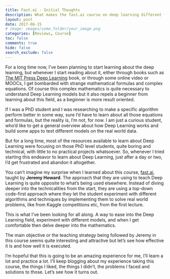 ```yaml
---
title: Fast.ai - Initial Thoughts
description: What makes the fast.ai course on deep learning different from many others! Initial Impression of the course and the approach followed by Jeremy Howard.
layout: post
date: 2017-06-15
# image: images/some_folder/your_image.png
categories: [Reviews, Course]
toc: false
comments: true
hide: false
search_exclude: false
---
```


For a long time now, I’ve been planning to start learning about the deep learning, but whenever I start reading about it, either through books such as [The MIT Press Deep Learning](https://www.amazon.com/Deep-Learning-Adaptive-Computation-Machine/dp/0262035618) book, or through some online video or MOOCs, I get bombarded with strange mathematical formulas and complex equations. Of course this complex mathematics is quite necessary to understand Deep Learning models but it also repels a beginner from learning about this field, as a beginner is more result oriented.

If I was a PhD student and I was researching to make a specific algorithm perform better in some way, sure I’d have to learn about all those equations and formulas, but the reality is, I’m not, for now. I am just a curious student, who’d like to get a general overview about how Deep Learning works and build some apps to test different models on the real world data.

But for a long time, most of the resources available to learn about Deep Learning were focusing on those PhD level students, quite boring and technical, with little to no practical projects whatsoever. So, whenever I tried starting this endeavor to learn about Deep Learning, just after a day or two, I’d get frustrated and abandon it altogether.

You can’t imagine my surprise when I learned about this course, [fast.ai](http://course.fast.ai/), taught by **Jeremy Howard**. The approach that they are using to teach Deep Learning is quite opposite to what’s being used elsewhere. Instead of diving deeper into the technicalities from the start, they are using a top-down code-first approach where they let the student experiment with different algorithms and techniques by implementing them to solve real world problems, like from Kaggle competitions etc, from the first lecture.

This is what I’ve been looking for all along. A way to ease into the Deep Learning field, experiment with different models, and when I get comfortable then delve deeper into the mathematics.

The main objective or the teaching strategy being followed by Jeremy in this course seems quite interesting and attractive but let’s see how effective it is and how well it is executed.

I’m hopeful that this is going to be an amazing experience for me, I’ll learn a lot and practice a lot. I’ll keep blogging about my experience taking this course, the things I liked, the things I didn’t, the problems I faced and solutions to those. Let’s see how it turns out.
